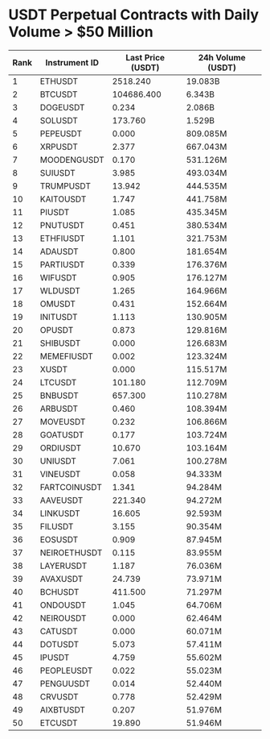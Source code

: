 # USDT Perpetual Contracts with Daily Volume > $50 Million

| Rank | Instrument ID | Last Price (USDT) | 24h Volume (USDT) |
|------|---------------|-------------------|-------------------|
| 1 | ETHUSDT | 2518.240 | 19.083B |
| 2 | BTCUSDT | 104686.400 | 6.343B |
| 3 | DOGEUSDT | 0.234 | 2.086B |
| 4 | SOLUSDT | 173.760 | 1.529B |
| 5 | PEPEUSDT | 0.000 | 809.085M |
| 6 | XRPUSDT | 2.377 | 667.043M |
| 7 | MOODENGUSDT | 0.170 | 531.126M |
| 8 | SUIUSDT | 3.985 | 493.034M |
| 9 | TRUMPUSDT | 13.942 | 444.535M |
| 10 | KAITOUSDT | 1.747 | 441.758M |
| 11 | PIUSDT | 1.085 | 435.345M |
| 12 | PNUTUSDT | 0.451 | 380.534M |
| 13 | ETHFIUSDT | 1.101 | 321.753M |
| 14 | ADAUSDT | 0.800 | 181.654M |
| 15 | PARTIUSDT | 0.339 | 176.376M |
| 16 | WIFUSDT | 0.905 | 176.127M |
| 17 | WLDUSDT | 1.265 | 164.966M |
| 18 | OMUSDT | 0.431 | 152.664M |
| 19 | INITUSDT | 1.113 | 130.905M |
| 20 | OPUSDT | 0.873 | 129.816M |
| 21 | SHIBUSDT | 0.000 | 126.683M |
| 22 | MEMEFIUSDT | 0.002 | 123.324M |
| 23 | XUSDT | 0.000 | 115.517M |
| 24 | LTCUSDT | 101.180 | 112.709M |
| 25 | BNBUSDT | 657.300 | 110.278M |
| 26 | ARBUSDT | 0.460 | 108.394M |
| 27 | MOVEUSDT | 0.232 | 106.866M |
| 28 | GOATUSDT | 0.177 | 103.724M |
| 29 | ORDIUSDT | 10.670 | 103.164M |
| 30 | UNIUSDT | 7.061 | 100.278M |
| 31 | VINEUSDT | 0.058 | 94.333M |
| 32 | FARTCOINUSDT | 1.341 | 94.284M |
| 33 | AAVEUSDT | 221.340 | 94.272M |
| 34 | LINKUSDT | 16.605 | 92.593M |
| 35 | FILUSDT | 3.155 | 90.354M |
| 36 | EOSUSDT | 0.909 | 87.945M |
| 37 | NEIROETHUSDT | 0.115 | 83.955M |
| 38 | LAYERUSDT | 1.187 | 76.036M |
| 39 | AVAXUSDT | 24.739 | 73.971M |
| 40 | BCHUSDT | 411.500 | 71.297M |
| 41 | ONDOUSDT | 1.045 | 64.706M |
| 42 | NEIROUSDT | 0.000 | 62.464M |
| 43 | CATUSDT | 0.000 | 60.071M |
| 44 | DOTUSDT | 5.073 | 57.411M |
| 45 | IPUSDT | 4.759 | 55.602M |
| 46 | PEOPLEUSDT | 0.022 | 55.023M |
| 47 | PENGUUSDT | 0.014 | 52.440M |
| 48 | CRVUSDT | 0.778 | 52.429M |
| 49 | AIXBTUSDT | 0.207 | 51.976M |
| 50 | ETCUSDT | 19.890 | 51.946M |
